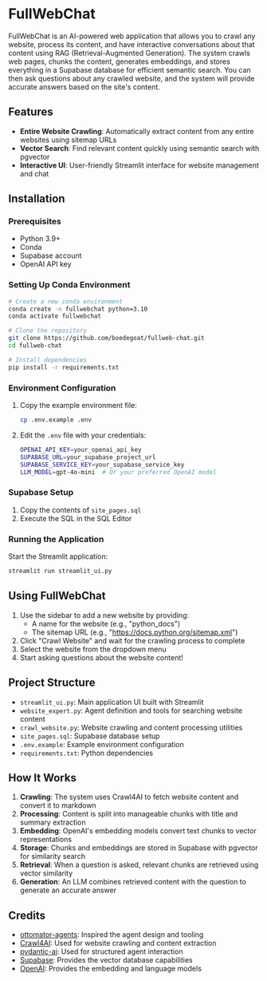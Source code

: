 # FullWebChat

FullWebChat is an AI-powered web application that allows you to crawl any website, process its content, and have interactive conversations about that content using RAG (Retrieval-Augmented Generation). The system crawls web pages, chunks the content, generates embeddings, and stores everything in a Supabase database for efficient semantic search. You can then ask questions about any crawled website, and the system will provide accurate answers based on the site's content.

## Features

-   **Entire Website Crawling**: Automatically extract content from any entire websites using sitemap URLs
-   **Vector Search**: Find relevant content quickly using semantic search with pgvector
-   **Interactive UI**: User-friendly Streamlit interface for website management and chat

## Installation

### Prerequisites

-   Python 3.9+
-   Conda
-   Supabase account
-   OpenAI API key

### Setting Up Conda Environment

```bash
# Create a new conda environment
conda create -n fullwebchat python=3.10
conda activate fullwebchat

# Clone the repository
git clone https://github.com/boedegoat/fullweb-chat.git
cd fullweb-chat

# Install dependencies
pip install -r requirements.txt
```

### Environment Configuration

1. Copy the example environment file:

    ```bash
    cp .env.example .env
    ```

2. Edit the `.env` file with your credentials:

    ```bash
    OPENAI_API_KEY=your_openai_api_key
    SUPABASE_URL=your_supabase_project_url
    SUPABASE_SERVICE_KEY=your_supabase_service_key
    LLM_MODEL=gpt-4o-mini  # Or your preferred OpenAI model
    ```

### Supabase Setup

1. Copy the contents of `site_pages.sql`
2. Execute the SQL in the SQL Editor

### Running the Application

Start the Streamlit application:

```bash
streamlit run streamlit_ui.py
```

## Using FullWebChat

1. Use the sidebar to add a new website by providing:
    - A name for the website (e.g., "python_docs")
    - The sitemap URL (e.g., "https://docs.python.org/sitemap.xml")
2. Click "Crawl Website" and wait for the crawling process to complete
3. Select the website from the dropdown menu
4. Start asking questions about the website content!

## Project Structure

-   `streamlit_ui.py`: Main application UI built with Streamlit
-   `website_expert.py`: Agent definition and tools for searching website content
-   `crawl_website.py`: Website crawling and content processing utilities
-   `site_pages.sql`: Supabase database setup
-   `.env.example`: Example environment configuration
-   `requirements.txt`: Python dependencies

## How It Works

1. **Crawling**: The system uses Crawl4AI to fetch website content and convert it to markdown
2. **Processing**: Content is split into manageable chunks with title and summary extraction
3. **Embedding**: OpenAI's embedding models convert text chunks to vector representations
4. **Storage**: Chunks and embeddings are stored in Supabase with pgvector for similarity search
5. **Retrieval**: When a question is asked, relevant chunks are retrieved using vector similarity
6. **Generation**: An LLM combines retrieved content with the question to generate an accurate answer

## Credits

-   [ottomator-agents](https://github.com/coleam00/ottomator-agents/tree/main/crawl4AI-agent): Inspired the agent design and tooling
-   [Crawl4AI](https://github.com/crawl4ai/crawl4ai): Used for website crawling and content extraction
-   [pydantic-ai](https://github.com/pydantic/pydantic-ai): Used for structured agent interaction
-   [Supabase](https://supabase.com): Provides the vector database capabilities
-   [OpenAI](https://openai.com): Provides the embedding and language models
